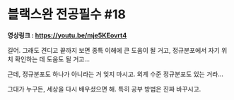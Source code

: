 # 블랙스완 전공필수 #18

**영상링크 : https://youtu.be/mje5KEovrt4**

길어. 그래도 견디고 끝까지 보면 종특 이해에 큰 도움이 될 거고, 정규분포에서 자기 위치 확인하는 데 도움도 될 거고...

근데, 정규분포도 하나가 아니라는 거 잊지 마시고. 외계 수준 정규분포도 있는 거라...

그대가 누구든, 세상을 다시 배우셨으면 해. 특히 공부 방법은 진짜 바꾸시고.